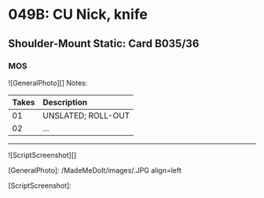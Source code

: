 # 049B: CU Nick, knife

## Shoulder-Mount Static: Card B035/36

### MOS

![GeneralPhoto][]
Notes: 

| Takes | Description |
|:---|:----|
| 01 | UNSLATED; ROLL-OUT |
| 02 | ... |

----

![ScriptScreenshot][]


[GeneralPhoto]:  /MadeMeDoIt/images/.JPG align=left

[ScriptScreenshot]: 